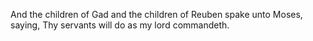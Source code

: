 And the children of Gad and the children of Reuben spake unto Moses, saying, Thy servants will do as my lord commandeth.
